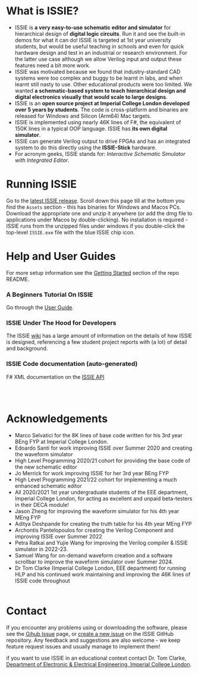 # What is ISSIE?

* ISSIE is **a very easy-to-use schematic editor and simulator** for hierarchical design of **digital logic circuits**. Run it and see the built-in demos for what it can do! ISSIE is targeted at 1st year university students, but would be useful teaching in schools and even for quick hardware design and test in an industrial or research environment. For the latter use case although we allow Verilog input and output these features need a bit more work.
* ISSIE was motivated because we found that industry-standard CAD systems were too complex and buggy to be learnt in labs, and when learnt still nasty to use. Other educational products were too limited. We wanted **a schematic-based system to teach hierarchical design and digital electronics visually that would scale to large designs**.
* ISSIE is an **open source project at Imperial College London developed over 5 years by students**. The code is cross-platform and binaries are released for Windows and Silicon (Arm64) Mac targets.
* ISSIE is implemented using nearly 46K lines of F#, the equivalent of 150K lines in a typical OOP language. ISSIE has **its own digital simulator**.
* ISSIE can generate Verilog output to drive FPGAs and has an integrated system to do this directly using the **ISSIE-Stick** hardware.
* For acronym geeks, ISSIE stands for: *Interactive Schematic Simulator with Integrated Editor*.


# Running ISSIE

Go to the [latest ISSIE release](https://github.com/tomcl/issie/releases/latest). Scroll down this page till at the bottom you find the `Assets` section - this has binaries for Windows and Macos PCs. Download the appropriate one and unzip it anywhere (or add the dmg file to applications under Macos by double-clicking). No installation is required - ISSIE runs from the unzipped files under windows if you double-click the top-level `ISSIE.exe` file with the blue ISSIE chip icon. 

# Help and User Guides

For more setup information see the  [Getting Started](https://github.com/tomcl/ISSIE#getting-started) section of the repo README.

### A Beginners Tutorial On ISSIE

Go through the  [User Guide](https://tomcl.github.io/issie/user-guide/).

### ISSIE Under The Hood for Developers

The ISSIE [wiki](https://github.com/tomcl/issie/wiki) has a large amount of information on the details of how ISSIE is designed, referencing a few student project reports with (a lot) of detail and background.

### ISSIE Code documentation (auto-generated)

F# XML documentation on the [ISSIE API](https://tomcl.github.io/issie/reference/index.html)


<br><br>

# Acknowledgements

- Marco Selvatici for the 8K lines of base code written for his 3rd year BEng FYP at Imperial College London.
- Edoardo Santi for work improving ISSIE over Summer 2020 and creating the waveform simulator
- High Level Programming 2020/21 cohort for providing the base code of the new schematic editor
- Jo Merrick for work improving ISSIE for her 3rd year BEng FYP
- High Level Programming 2021/22 cohort for implementing a much enhanced schematic editor
- All 2020/2021 1st year undergraduate students of the EEE department, Imperial College London, for acting as excellent and unpaid beta-testers in their DECA module!
- Jason Zheng for improving the waveform simulator for his 4th year MEng FYP
- Aditya Deshpande for creating the truth table for his 4th year MEng FYP
- Archontis Pantelopoulos for creating the Verilog Component and improving ISSIE over Summer 2022
- Petra Ratkai and Yujie Wang for improving the Verilog compiler & ISSIE simulator in 2022-23.
- Samuel Wang for on-demand waveform creation and a software scrollbar to improve the waveform simulator over Summer 2024.
- Dr Tom Clarke (Imperial College London, EEE department) for running HLP and his continued work maintaining and improving the 46K lines of ISSIE code throughout
<br><br>


# Contact

If you encounter any problems using or downloading the software, please see the [Gihub Issue](https://github.com/tomcl/issie/issues) page, or [create a new issue](https://github.com/tomcl/issie/issues/new) on the ISSIE GitHub repository. Any feedback and suggestions are also welcome - we keep feature request issues and usually manage to implement them!

if you want to use ISSIE in an educational context contact Dr. Tom Clarke, [Department of Electronic & Electrical Engineering, Imperial College London](https://www.imperial.ac.uk/electrical-engineering).

<br><br>